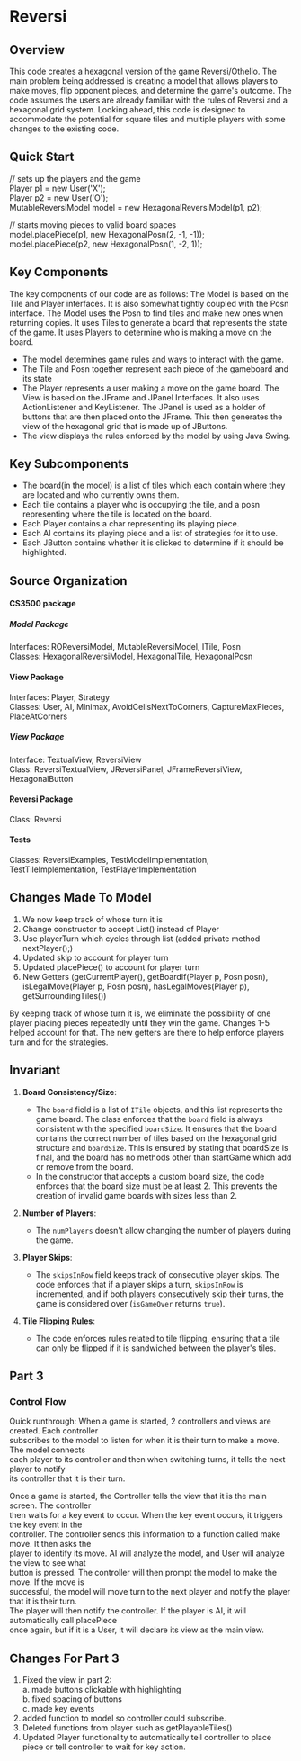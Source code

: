 # Reversi

## Overview

This code creates a hexagonal version of the game Reversi/Othello. The main problem being addressed
is creating a model that allows players to make moves, flip opponent pieces, and determine the
game's outcome. The code assumes the users are already familiar with the rules of Reversi and a
hexagonal grid system. Looking ahead, this code is designed to accommodate the potential for square
tiles and multiple players with some changes to the existing code.

## Quick Start

// sets up the players and the game  
Player p1 = new User('X');  
Player p2 = new User('O');  
MutableReversiModel model = new HexagonalReversiModel(p1, p2);

// starts moving pieces to valid board spaces    
model.placePiece(p1, new HexagonalPosn(2, -1, -1));   
model.placePiece(p2, new HexagonalPosn(1, -2, 1));

## Key Components

The key components of our code are as follows:
The Model is based on the Tile and Player interfaces. It is also somewhat tightly coupled with the
Posn interface. The Model uses the Posn to find tiles and make new ones when returning copies. It
uses Tiles to generate a board that represents the state of the game. It uses Players to determine
who is making a move on the board.

- The model determines game rules and ways to interact with the game.
- The Tile and Posn together represent each piece of the gameboard and its state
- The Player represents a user making a move on the game board.
  The View is based on the JFrame and JPanel Interfaces. It also uses ActionListener and
  KeyListener. The JPanel is used as a holder of buttons that are then placed onto the JFrame. This
  then generates the view of the hexagonal grid that is made up of JButtons.
- The view displays the rules enforced by the model by using Java Swing.

## Key Subcomponents

- The board(in the model) is a list of tiles which each contain where they are located and who
  currently owns them.
- Each tile contains a player who is occupying the tile, and a posn representing where the tile is
  located on the board.
- Each Player contains a char representing its playing piece.
- Each AI contains its playing piece and a list of strategies for it to use.
- Each JButton contains whether it is clicked to determine if it should be highlighted.

## Source Organization

#### CS3500 package

##### Model Package

Interfaces: ROReversiModel, MutableReversiModel, ITile, Posn  
Classes: HexagonalReversiModel, HexagonalTile, HexagonalPosn

#### View Package

Interfaces: Player, Strategy  
Classes: User, AI, Minimax, AvoidCellsNextToCorners, CaptureMaxPieces, PlaceAtCorners

##### View Package

Interface: TextualView, ReversiView  
Class: ReversiTextualView, JReversiPanel, JFrameReversiView, HexagonalButton

#### Reversi Package

Class: Reversi

#### Tests

Classes: ReversiExamples, TestModelImplementation, TestTileImplementation, TestPlayerImplementation

## Changes Made To Model

1. We now keep track of whose turn it is
2. Change constructor to accept List<Player>() instead of Player
3. Use playerTurn which cycles through list (added private method nextPlayer();)
4. Updated skip to account for player turn
5. Updated placePiece() to account for player turn
6. New Getters (getCurrentPlayer(), getBoardIf(Player p, Posn posn), isLegalMove(Player p, Posn
   posn), hasLegalMoves(Player p), getSurroundingTiles())

By keeping track of whose turn it is, we eliminate the possibility of one player placing pieces
repeatedly until they win the game. Changes 1-5 helped account for that. The new getters are there
to help enforce players turn and for the strategies.

## Invariant

1. **Board Consistency/Size**:
    - The `board` field is a list of `ITile` objects, and this list represents the game board. The
      class enforces that the `board` field is always consistent with the specified `boardSize`. It
      ensures that the board contains the correct number of tiles based on the hexagonal grid
      structure and `boardSize`. This is ensured by stating that boardSize is final, and the board
      has no methods other than startGame which add or remove from the board.
    - In the constructor that accepts a custom board size, the code enforces that the board size
      must be at least 2. This prevents the creation of invalid game boards with sizes less than 2.

2. **Number of Players**:
    - The `numPlayers` doesn't allow changing the number of players during the game.

3. **Player Skips**:
    - The `skipsInRow` field keeps track of consecutive player skips. The code enforces that if a
      player skips a turn, `skipsInRow` is incremented, and if both players consecutively skip their
      turns, the game is considered over (`isGameOver` returns `true`).

4. **Tile Flipping Rules**:
    - The code enforces rules related to tile flipping, ensuring that a tile can only be flipped if
      it is sandwiched between the player's tiles.

## Part 3

### Control Flow
Quick runthrough: When a game is started, 2 controllers and views are created. Each controller  
subscribes to the model to listen for when it is their turn to make a move. The model connects  
each player to its controller and then when switching turns, it tells the next player to notify  
its controller that it is their turn.

Once a game is started, the Controller tells the view that it is the main screen. The controller  
then waits for a key event to occur. When the key event occurs, it triggers the key event in the  
controller. The controller sends this information to a function called make move. It then asks the  
player to identify its move. AI will analyze the model, and User will analyze the view to see what  
button is pressed. The controller will then prompt the model to make the move. If the move is  
successful, the model will move turn to the next player and notify the player that it is their turn.  
The player will then notify the controller. If the player is AI, it will automatically call placePiece  
once again, but if it is a User, it will declare its view as the main view.

## Changes For Part 3

  1. Fixed the view in part 2:  
     a. made buttons clickable with highlighting  
     b. fixed spacing of buttons  
     c. made key events  
  2. added function to model so controller could subscribe.  
  3. Deleted functions from player such as getPlayableTiles()
  4. Updated Player functionality to automatically tell controller to place piece or tell controller
     to wait for key action.
